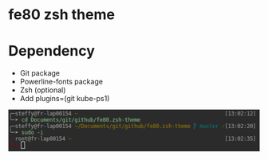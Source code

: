 # fe80 zsh theme

Dependency
==========

  * Git package
  * Powerline-fonts package
  * Zsh (optional)
  * Add plugins=(git kube-ps1)

![example](example.png 'Example')
